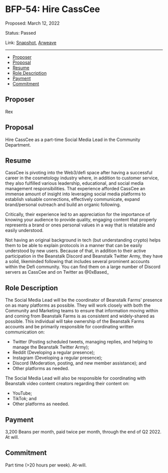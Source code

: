 # BFP-54: Hire CassCee

Proposed: March 12, 2022

Status: Passed

Link: [Snapshot](https://snapshot.org/#/beanstalkfarms.eth/proposal/0x9245a64ef7eab85c99b8c6ab8180fe2f57d72441c13af9b9b6bb7e6958c853c8), [Arweave](https://arweave.net/udxgI9OEQC-hC4zEFsoYCB_u67S4TVsMH7y4MsrGp2w)

---

- [Proposer](#proposer)
- [Proposal](#proposal)
- [Resume](#resume)
- [Role Description](#role-description)
- [Payment](#payment)
- [Commitment](#commitment)

## Proposer

Rex

## Proposal

Hire CassCee as a part-time Social Media Lead in the Community Department.

## Resume

CassCee is pivoting into the Web3/defi space after having a successful career in the cosmetology industry where, in addition to customer service, they also fulfilled various leadership, educational, and social media management responsibilities. That experience afforded CassCee an immense amount of insight into leveraging social media platforms to establish valuable connections, effectively communicate, expand brand/personal outreach and build an organic following.

Critically, their experience led to an appreciation for the importance of knowing your audience to provide quality, engaging content that properly represents a brand or ones personal values in a way that is relatable and easily understood.

Not having an original background in tech (but understanding crypto) helps them to be able to explain protocols in a manner that can be easily understood by new users. Because of that, in addition to their active participation in the Beanstalk Discord and Beanstalk Twitter Army, they have a solid, likeminded following that includes several prominent accounts within the Defi community. You can find them on a large number of Discord servers as CassCee and on Twitter as @0xBased_

## Role Description

The Social Media Lead will be the coordinator of Beanstalk Farms' presence on as many platforms as possible. They will work closely with both the Community and Marketing teams to ensure that information moving within and coming from Beanstalk Farms is as consistent and widely-shared as possible. This individual will take ownership of the Beanstalk Farms accounts and be primarily responsible for coordinating written communication on:

- Twitter (Posting scheduled tweets, managing replies, and helping to manage the Beanstalk Twitter Army);
- Reddit (Developing a regular presence);
- Instagram (Developing a regular presence);
- Discord (Moderation, posting, and new member assistance); and
- Other platforms as needed.

The Social Media Lead will also be responsible for coordinating with Beanstalk video content creators regarding their content on:

- YouTube;
- TikTok; and
- Other platforms as needed.

## Payment

3,200 Beans per month, paid twice per month, through the end of Q2 2022. At will.

## Commitment

Part time (>20 hours per week). At-will.
